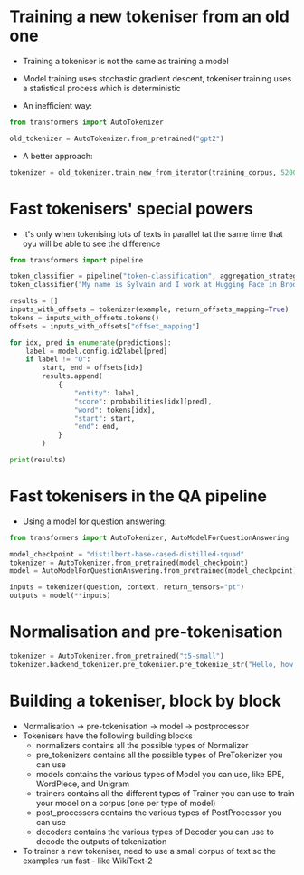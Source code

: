 # Training a new tokeniser from an old one

- Training a tokeniser is not the same as training a model
- Model training uses stochastic gradient descent, tokeniser training uses a statistical process which is deterministic

- An inefficient way:

```python
from transformers import AutoTokenizer

old_tokenizer = AutoTokenizer.from_pretrained("gpt2")
```

- A better approach:

```python
tokenizer = old_tokenizer.train_new_from_iterator(training_corpus, 52000)

```

# Fast tokenisers' special powers

- It's only when tokenising lots of texts in parallel tat the same time that oyu will be able to see the difference

```python
from transformers import pipeline

token_classifier = pipeline("token-classification", aggregation_strategy="simple")
token_classifier("My name is Sylvain and I work at Hugging Face in Brooklyn.")
```

```python
results = []
inputs_with_offsets = tokenizer(example, return_offsets_mapping=True)
tokens = inputs_with_offsets.tokens()
offsets = inputs_with_offsets["offset_mapping"]

for idx, pred in enumerate(predictions):
    label = model.config.id2label[pred]
    if label != "O":
        start, end = offsets[idx]
        results.append(
            {
                "entity": label,
                "score": probabilities[idx][pred],
                "word": tokens[idx],
                "start": start,
                "end": end,
            }
        )

print(results)
```

# Fast tokenisers in the QA pipeline

- Using a model for question answering:

```python
from transformers import AutoTokenizer, AutoModelForQuestionAnswering

model_checkpoint = "distilbert-base-cased-distilled-squad"
tokenizer = AutoTokenizer.from_pretrained(model_checkpoint)
model = AutoModelForQuestionAnswering.from_pretrained(model_checkpoint)

inputs = tokenizer(question, context, return_tensors="pt")
outputs = model(**inputs)
```

# Normalisation and pre-tokenisation

```python
tokenizer = AutoTokenizer.from_pretrained("t5-small")
tokenizer.backend_tokenizer.pre_tokenizer.pre_tokenize_str("Hello, how are  you?")
```

# Building a tokeniser, block by block

- Normalisation -> pre-tokenisation -> model -> postprocessor
- Tokenisers have the following building blocks
  - normalizers contains all the possible types of Normalizer
  - pre_tokenizers contains all the possible types of PreTokenizer you can use
  - models contains the various types of Model you can use, like BPE, WordPiece, and Unigram
  - trainers contains all the different types of Trainer you can use to train your model on a corpus (one per type of model)
  - post_processors contains the various types of PostProcessor you can use
  - decoders contains the various types of Decoder you can use to decode the outputs of tokenization
- To trainer a new tokeniser, need to use a small corpus of text so the examples run fast - like WikiText-2
